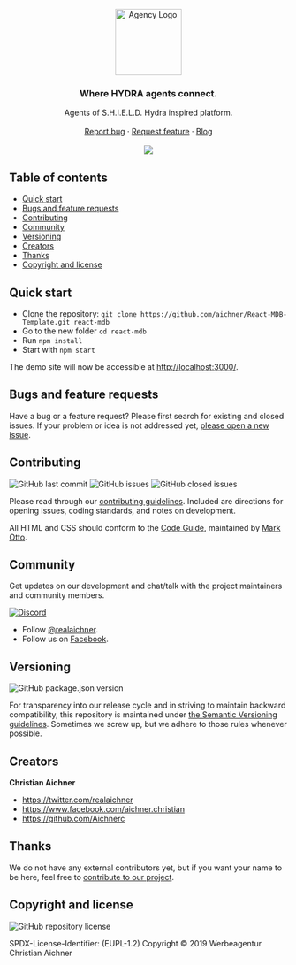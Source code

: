 <p align="center">
  <a href="https://www.aichner-christian.com/" target="_blank" rel="noopener noreferrer">
    <img src="https://www.aichnerc.at/img/logo/hydra_sm.png" alt="Agency Logo" height="120">
  </a>
</p>

<h3 align="center">Where HYDRA agents connect.</h3>

<p align="center">
  Agents of S.H.I.E.L.D. Hydra inspired platform.
  <br>
  <br>
  <a href="https://github.com/Operation-Hydra/Hydra-Hub/issues/new?template=bug_report.md">Report bug</a>
  ·
  <a href="https://github.com/Operation-Hydra/Hydra-Hub/issues/new?template=feature_request.md">Request feature</a>
  ·
  <a href="https://www.aichner-christian.com/damn/dev">Blog</a>
  <br>
  <br>
  <a href="https://www.codacy.com/app/Operation-Hydra/Hydra-Hub">
    <img src="https://api.codacy.com/project/badge/Grade/579c145ee6cf4d7e8ae7c1c78a13617a" />
  </a>
</p>


## Table of contents

- [Quick start](#quick-start)
- [Bugs and feature requests](#bugs-and-feature-requests)
- [Contributing](#contributing)
- [Community](#community)
- [Versioning](#versioning)
- [Creators](#creators)
- [Thanks](#thanks)
- [Copyright and license](#copyright-and-license)

## [](#quick-start)Quick start

- Clone the repository: `git clone https://github.com/aichner/React-MDB-Template.git react-mdb`
- Go to the new folder `cd react-mdb`
- Run `npm install`
- Start with `npm start`

The demo site will now be accessible at [http://localhost:3000/](http://localhost:3000/).

## [](#bug-and-feature-requests)Bugs and feature requests

Have a bug or a feature request? Please first search for existing and closed issues. If your problem or idea is not
addressed yet, [please open a new issue](https://github.com/Operation-Hydra/Hydra-Hub/issues/new/choose).

## [](#contributing)Contributing

![GitHub last commit](https://img.shields.io/github/last-commit/Operation-Hydra/Hydra-Hub)
![GitHub issues](https://img.shields.io/github/issues-raw/Operation-Hydra/Hydra-Hub)
![GitHub closed issues](https://img.shields.io/github/issues-closed-raw/Operation-Hydra/Hydra-Hub?color=green)

Please read through our
[contributing guidelines](https://github.com/Operation-Hydra/Hydra-Hub/blob/master/CONTRIBUTING.md). Included are
directions for opening issues, coding standards, and notes on development.

All HTML and CSS should conform to the [Code Guide](https://github.com/mdo/code-guide), maintained by
[Mark Otto](https://github.com/mdo).

## [](#community)Community

Get updates on our development and chat/talk with the project maintainers and community members.

[![Discord][discord-badge]][discord]

- Follow [@realaichner](https://twitter.com/realaichner).
- Follow us on [Facebook](https://www.facebook.com/werbeagentur.aichner).

## [](#versioning)Versioning

![GitHub package.json version](https://img.shields.io/github/package-json/v/Operation-Hydra/Hydra-Hub)

For transparency into our release cycle and in striving to maintain backward compatibility, this repository is
maintained under [the Semantic Versioning guidelines](https://semver.org/). Sometimes we screw up, but we adhere to
those rules whenever possible.

## [](#creators)Creators

**Christian Aichner**

- <https://twitter.com/realaichner>
- <https://www.facebook.com/aichner.christian>
- <https://github.com/Aichnerc>

## [](#thanks)Thanks

We do not have any external contributors yet, but if you want your name to be here, feel free
to [contribute to our project](#contributing).

## [](#copyright-and-license)Copyright and license

![GitHub repository license](https://img.shields.io/badge/license-EUPL--1.2-blue)

SPDX-License-Identifier: (EUPL-1.2)
Copyright © 2019 Werbeagentur Christian Aichner

[discord-badge]: https://img.shields.io/badge/Discord-Join%20chat%20%E2%86%92-738bd7.svg
[discord]: https://discord.gg/dnxUJmk
